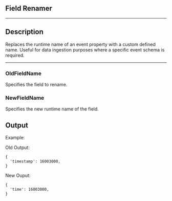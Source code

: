 <!--
  ~ Licensed to the Apache Software Foundation (ASF) under one or more
  ~ contributor license agreements.  See the NOTICE file distributed with
  ~ this work for additional information regarding copyright ownership.
  ~ The ASF licenses this file to You under the Apache License, Version 2.0
  ~ (the "License"); you may not use this file except in compliance with
  ~ the License.  You may obtain a copy of the License at
  ~
  ~    http://www.apache.org/licenses/LICENSE-2.0
  ~
  ~ Unless required by applicable law or agreed to in writing, software
  ~ distributed under the License is distributed on an "AS IS" BASIS,
  ~ WITHOUT WARRANTIES OR CONDITIONS OF ANY KIND, either express or implied.
  ~ See the License for the specific language governing permissions and
  ~ limitations under the License.
  ~
  -->

## Field Renamer


***

## Description

Replaces the runtime name of an event property with a custom defined name. Useful for data ingestion purposes where a specific event schema is required.


***

### OldFieldName   
Specifies the field to rename.

### NewFieldName
Specifies the new runtime name of the field.

## Output
Example:

Old Output:
```
{
  'timestamp': 16003000, 
}
```

New Ouput:
```
{
  'time': 16003000, 
}
```